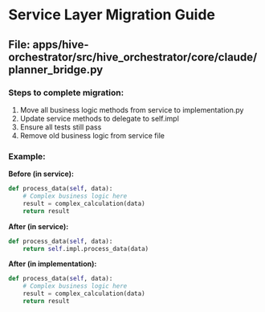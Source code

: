 # Service Layer Migration Guide

## File: apps/hive-orchestrator/src/hive_orchestrator/core/claude/planner_bridge.py

### Steps to complete migration:

1. Move all business logic methods from service to implementation.py
2. Update service methods to delegate to self.impl
3. Ensure all tests still pass
4. Remove old business logic from service file

### Example:

**Before (in service):**
```python
def process_data(self, data):
    # Complex business logic here
    result = complex_calculation(data)
    return result
```

**After (in service):**
```python
def process_data(self, data):
    return self.impl.process_data(data)
```

**After (in implementation):**
```python
def process_data(self, data):
    # Complex business logic here
    result = complex_calculation(data)
    return result
```
